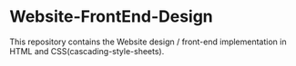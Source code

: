 # Website-FrontEnd-Design
This repository contains the Website design / front-end implementation in HTML and CSS(cascading-style-sheets).
